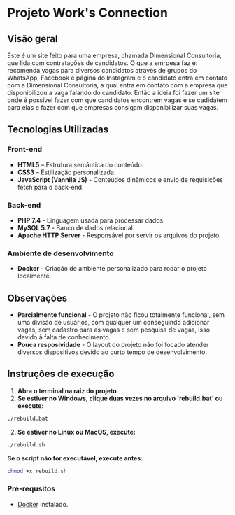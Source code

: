 # Projeto Work's Connection

## Visão geral

Este é um site feito para uma empresa, chamada Dimensional Consultoria, que lida com contratações de candidatos. O que a emrpesa faz é: recomenda vagas para diversos candidatos através de grupos do WhatsApp, Facebook e página do Instagram e o candidato entra em contato com a Dimensional Consultoria, a qual entra em contato com a empresa que disponibilizou a vaga falando do candidato. Então a ideia foi fazer um site onde é possível fazer com que candidatos encontrem vagas e se cadidatem para elas e fazer com que empresas consigam disponibilizar suas vagas.

## Tecnologias Utilizadas

### Front-end

- **HTML5** – Estrutura semântica do conteúdo.
- **CSS3** – Estilização personalizada.
- **JavaScript (Vannila JS)** - Conteúdos dinâmicos e envio de requisições fetch para o back-end.

### Back-end

- **PHP 7.4** - Linguagem usada para processar dados.
- **MySQL 5.7** - Banco de dados relacional.
- **Apache HTTP Server** - Responsável por servir os arquivos do projeto.

### Ambiente de desenvolvimento

- **Docker** - Criação de ambiente personalizado para rodar o projeto localmente.

## Observações

- **Parcialmente funcional** - O projeto não ficou totalmente funcional, sem uma divisão de usuários, com qualquer um conseguindo adicionar vagas, sem cadastro para as vagas e sem pesquisa de vagas, isso devido à falta de conhecimento.
- **Pouca resposividade** - O layout do projeto não foi focado atender diversos dispositivos devido ao curto tempo de desenvolvimento.

## Instruções de execução

1. **Abra o terminal na raiz do projeto**
2. **Se estiver no Windows, clique duas vezes no arquivo 'rebuild.bat' ou execute:**
  ```bash
  ./rebuild.bat
  ```
2. **Se estiver no Linux ou MacOS, execute:**
  ```bash
  ./rebuild.sh
  ```
  **Se o script não for executável, execute antes:**
  ```bash
  chmod +x rebuild.sh
  ```

### Pré-requsitos

- [Docker](https://www.docker.com/products/docker-desktop) instalado.

